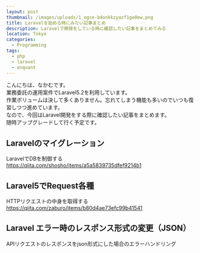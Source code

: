 ```yaml
---
layout: post
thumbnail: /images/uploads/1_ogce-b4onkkzyazf1ge0ew.png
title: Laravelを始める時にみたい記事まとめ
description: Laravelで開発をしている時に確認したい記事をまとめてみる
location: Tokyo
categories:
  - Programming
tags:
  - php
  - laravel
  - enquant
---
```

こんにちは、なかむです。  
業務委託の運用案件でLaravel5.2を利用しています。  
作業ボリュームは決して多くありません。忘れてしまう機能も多いのでいつも復習しつつ進めています。  
なので、今回はLaravel開発をする際に確認したい記事をまとめます。  
随時アップグレードして行く予定です。



## Laravelのマイグレーション
LaravelでDBを制御する  
<https://qiita.com/shosho/items/a5a5839735dfef9214b1>


## Laravel5でRequest各種
HTTPリクエストの中身を取得する  
<https://qiita.com/zaburo/items/b80d4ae73efc99b41541>

## Laravel エラー時のレスポンス形式の変更（JSON）
APIリクエストのレスポンスをjson形式にした場合のエラーハンドリング

